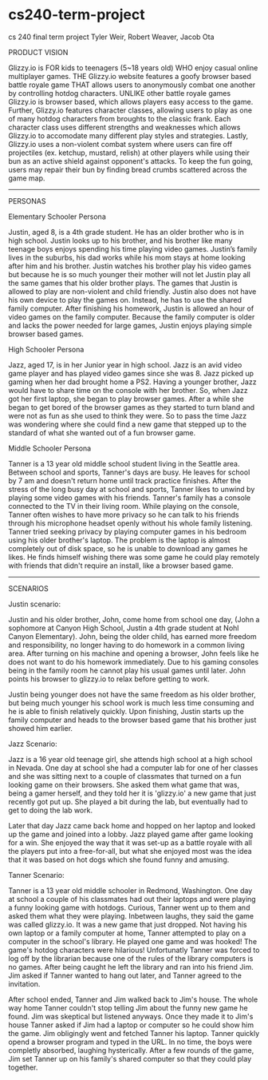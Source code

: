 # cs240-term-project
cs 240 final term project Tyler Weir, Robert Weaver, Jacob Ota


PRODUCT VISION


Glizzy.io is FOR kids to teenagers (5~18 years old) WHO enjoy casual online multiplayer games. THE Glizzy.io website features a goofy browser based battle royale game THAT allows users to anonymously combat one another by controlling hotdog characters. UNLIKE other battle royale games Glizzy.io is browser based, which allows players easy access to the game.  Further, Glizzy.io features character classes, allowing users to play as one of many hotdog characters from broughts to the classic frank.  Each character class uses different strengths and weaknesses which allows Glizzy.io to accomodate many different play styles and strategies. Lastly, Glizzy.io uses a non-violent combat system where users can fire off projectiles (ex. ketchup, mustard, relish) at other players while using their bun as an active shield against opponent's attacks. To keep the fun going, users may repair their bun by finding bread crumbs scattered across the game map.

__________________________________________________________________________________________________________________________________________________________________


PERSONAS


Elementary Schooler Persona 

Justin, aged 8, is a 4th grade student. He has an older brother who is in high school. Justin looks up to his brother, and his brother like many teenage boys enjoys spending his time playing video games. Justin’s family lives in the suburbs, his dad works while his mom stays at home looking after him and his brother. Justin watches his brother play his video games but because he is so much younger their mother will not let Justin play all the same games that his older brother plays. The games that Justin is allowed to play are non-violent and child friendly. Justin also does not have his own device to play the games on. Instead, he has to use the shared family computer. After finishing his homework, Justin is allowed an hour of video games on the family computer. Because the family computer is older and lacks the power needed for large games, Justin enjoys playing simple browser based games. 

High Schooler Persona 

Jazz, aged 17, is in her Junior year in high school. Jazz is an avid video game player and has played video games since she was 8. Jazz picked up gaming when her dad brought home a PS2. Having a younger brother, Jazz would have to share time on the console with her brother. So, when Jazz got her first laptop, she began to play browser games. After a while she began to get bored of the browser games as they started to turn bland and were not as fun as she used to think they were. So to pass the time Jazz was wondering where she could find a new game that stepped up to the standard of what she wanted out of a fun browser game. 

Middle Schooler Persona 

Tanner is a 13 year old middle school student living in the Seattle area.  Between school and sports, Tanner's days are busy.  He leaves for school by 7 am and doesn't return home until track practice finishes.  After the stress of the long busy day at school and sports, Tanner likes to unwind by playing some video games with his friends.  Tanner's family has a console connected to the TV in their living room.  While playing on the console, Tanner often wishes to have more privacy so he can talk to his friends through his microphone headset openly without his whole family listening.  Tanner tried seeking privacy by playing computer games in his bedroom using his older brother's laptop.  The problem is the laptop is almost completely out of disk space, so he is unable to download any games he likes.  He finds himself wishing there was some game he could play remotely with friends that didn't require an install, like a browser based game. 
______________________________________________________________________________________________________________________________________________________________________


SCENARIOS


Justin scenario:

Justin and his older brother, John, come home from school one day, (John a sophomore at Canyon High School, Justin a 4th grade student at Nohl Canyon Elementary). John, being the older child, has earned more freedom and responsibility, no longer having to do homework in a common living area. After turning on his machine and opening a browser, John feels like he does not want to do his homework immediately. Due to his gaming consoles being in the family room he cannot play his usual games until later. John points his browser to glizzy.io to relax before getting to work.

Justin being younger does not have the same freedom as his older brother, but being much younger his school work is much less time consuming and he is able to finish relatively quickly. Upon finishing, Justin starts up the family computer and heads to the browser based game that his brother just showed him earlier. 

Jazz Scenario:

Jazz is a 16 year old teenage girl, she attends high school at a high school in Nevada. One day at school she had a computer lab for one of her classes and she was sitting next to a couple of classmates that turned on a fun looking game on their browsers. She asked them what game that was, being a gamer herself, and they told her it is 'glizzy.io' a new game that just recently got put up. She played a bit during the lab, but eventually had to get to doing the lab work.

Later that day Jazz came back home and hopped on her laptop and looked up the game and joined into a lobby. Jazz played game after game looking for a win. She enjoyed the way that it was set-up as a battle royale with all the players put into a free-for-all, but what she enjoyed most was the idea that it was based on hot dogs which she found funny and amusing.

Tanner Scenario:

Tanner is a 13 year old middle schooler in Redmond, Washington. One day at school a couple of his classmates had out their laptops and were playing a funny looking  game with hotdogs. Curious, Tanner went up to them and asked them what they were playing. Inbetween laughs, they said the game was called glizzy.io.  It was a new game that just dropped. Not having his own laptop or a family computer at home, Tanner attempted to play on a computer in the school's library. He played one game and was hooked! The game's hotdog characters were hilarious! Unfortunatly Tanner was forced to log off by the librarian because one of the rules of the library computers is no games. After being caught he left the library and ran into his friend Jim. Jim asked if Tanner wanted to hang out later, and Tanner agreed to the invitation. 

After school ended, Tanner and Jim walked back to Jim's house. The whole way home Tanner couldn't stop telling Jim about the funny new game he found.  Jim was skeptical but listened anyways. Once they made it to Jim's house Tanner asked if Jim had a laptop or computer so he could show him the game. Jim obligingly went and fetched Tanner his laptop. Tanner quickly opend a browser program and typed in the URL.  In no time, the boys were completly absorbed, laughing hysterically.  After a few rounds of the game, Jim set Tanner up on his family's shared computer so that they could play together.  
